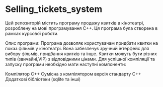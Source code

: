 # Selling_tickets_system
Цей репозиторій містить програму продажу квитків в кінотеатрі, розроблену на мові програмування C++. Ця програма була створена в рамках курсової роботи.

Опис програми:
Програма дозволяє користувачам придбати квитки на показ фільмів у кінотеатрі. Вона забезпечує зручний інтерфейс для вибору фільмів, придбання квитків та інше. Квитки можуть бути різних типів (звичайні,VIP) з відповідними цінами.
Для успішної компіляції та запуску програми необхідно мати наступні компоненти:

Компілятор C++
Сумісна з компілятором версія стандарту C++ 
Додаткові бібліотеки (sqlite та інші)
